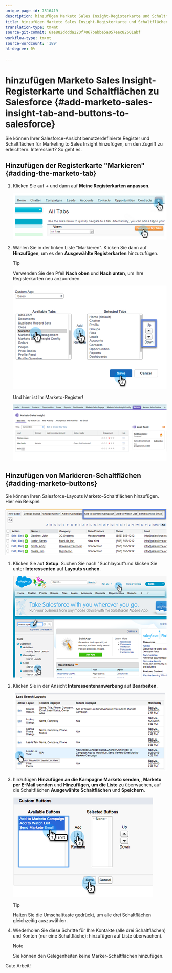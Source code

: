 ```yaml
---
unique-page-id: 7516419
description: hinzufügen Marketo Sales Insight-Registerkarte und Schaltflächen zu Salesforce - Marketing Docs - Produktdokumentation
title: hinzufügen Marketo Sales Insight-Registerkarte und Schaltflächen zu Salesforce
translation-type: tm+mt
source-git-commit: 6ae882dddda220f7067babbe5a057eec82601abf
workflow-type: tm+mt
source-wordcount: '189'
ht-degree: 0%

---
```



# hinzufügen Marketo Sales Insight-Registerkarte und Schaltflächen zu Salesforce {#add-marketo-sales-insight-tab-and-buttons-to-salesforce}

Sie können Ihrer Salesforce-Ansicht benutzerdefinierte Register und Schaltflächen für Marketing to Sales Insight hinzufügen, um den Zugriff zu erleichtern. Interessiert? So geht es.

## Hinzufügen der Registerkarte &quot;Markieren&quot;{#adding-the-marketo-tab}

1. Klicken Sie auf **+** und dann auf **Meine Registerkarten anpassen**.

   ![](assets/image2014-9-24-17-3a38-3a25.png)

1. Wählen Sie in der linken Liste &quot;Markieren&quot;. Klicken Sie dann auf **Hinzufügen**, um es den **Ausgewählte Registerkarten** hinzuzufügen.

   >[!TIP]
   >
   >Verwenden Sie den Pfeil **Nach oben** und **Nach unten**, um Ihre Registerkarten neu anzuordnen.

   ![](assets/image2015-5-27-13-3a42-3a59.png)

   Und hier ist Ihr Marketo-Register!

   ![](assets/three-1.png)

## Hinzufügen von Markieren-Schaltflächen {#adding-marketo-buttons}

Sie können Ihren Salesforce-Layouts Marketo-Schaltflächen hinzufügen. Hier ein Beispiel:

![](assets/image2015-5-26-17-3a7-3a18.png)

1. Klicken Sie auf **Setup**. Suchen Sie nach &quot;Suchlayout&quot;und klicken Sie unter **Interessenten** auf **Layouts suchen**.

   ![](assets/image2015-5-26-14-3a59-3a53.png)

1. Klicken Sie in der Ansicht **Interessentenanwerbung** auf **Bearbeiten**.

   ![](assets/image2015-5-26-16-3a7-3a24.png)

1. hinzufügen **Hinzufügen an die Kampagne Marketo senden,**, **Marketo per E-Mail senden** und **Hinzufügen, um die Liste** zu überwachen, auf die Schaltflächen **Ausgewählte Schaltflächen** und **Speichern**.

   ![](assets/image2015-5-26-16-3a59-3a34.png)

   >[!TIP]
   >
   >Halten Sie die Umschalttaste gedrückt, um alle drei Schaltflächen gleichzeitig auszuwählen.

1. Wiederholen Sie diese Schritte für Ihre Kontakte (alle drei Schaltflächen) und Konten (nur eine Schaltfläche): hinzufügen auf Liste überwachen).

   >[!NOTE]
   >
   >Sie können den Gelegenheiten keine Marker-Schaltflächen hinzufügen.

Gute Arbeit!
